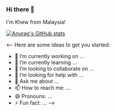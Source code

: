 ### Hi there 👋

I'm Khew from Malaysia!

[![Anurag's GitHub stats](https://github-readme-stats.vercel.app/api?username=tlemon1125)](https://github.com/anuraghazra/github-readme-stats)

<--
Here are some ideas to get you started:

- 🔭 I’m currently working on ...
- 🌱 I’m currently learning ...
- 👯 I’m looking to collaborate on ...
- 🤔 I’m looking for help with ...
- 💬 Ask me about ...
- 📫 How to reach me: ...
- 😄 Pronouns: ...
- ⚡ Fun fact: ...
-->
